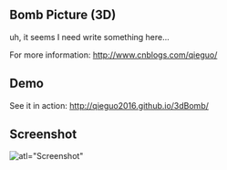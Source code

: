 Bomb Picture (3D)
---

uh, it seems I need write something here...

For more information: http://www.cnblogs.com/qieguo/

Demo
---

See it in action: http://qieguo2016.github.io/3dBomb/

Screenshot
---

![atl="Screenshot"](https://github.com/qieguo2016/3d_bomb/blob/master/img/Screenshot.gif?raw=true)
